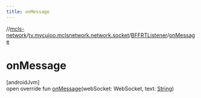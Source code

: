 ```yaml
---
title: onMessage
---
```

//[mcls-network](../../../index.html)/[tv.mycujoo.mclsnetwork.network.socket](../index.html)/[BFFRTListener](index.html)/[onMessage](on-message.html)



# onMessage



[androidJvm]\
open override fun [onMessage](on-message.html)(webSocket: WebSocket, text: [String](https://kotlinlang.org/api/latest/jvm/stdlib/kotlin/-string/index.html))




